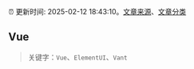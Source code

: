 :alarm_clock: 更新时间: 2025-02-12 18:43:10。[文章来源](/README.md)、[文章分类](/TAGS.md)

## Vue


> 关键字：`Vue`、`ElementUI`、`Vant`



